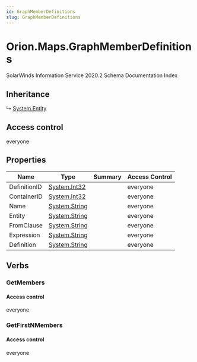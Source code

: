 ```yaml
---
id: GraphMemberDefinitions
slug: GraphMemberDefinitions
---
```


# Orion.Maps.GraphMemberDefinitions

SolarWinds Information Service 2020.2 Schema Documentation Index

## Inheritance

↳ [System.Entity](./../System/Entity)

## Access control

everyone

## Properties

| Name | Type | Summary | Access Control |
| ------ | ------ | ------ | ------ |
| DefinitionID | [System.Int32](https://docs.microsoft.com/en-us/dotnet/api/system.int32) |  | everyone |
| ContainerID | [System.Int32](https://docs.microsoft.com/en-us/dotnet/api/system.int32) |  | everyone |
| Name | [System.String](https://docs.microsoft.com/en-us/dotnet/api/system.string) |  | everyone |
| Entity | [System.String](https://docs.microsoft.com/en-us/dotnet/api/system.string) |  | everyone |
| FromClause | [System.String](https://docs.microsoft.com/en-us/dotnet/api/system.string) |  | everyone |
| Expression | [System.String](https://docs.microsoft.com/en-us/dotnet/api/system.string) |  | everyone |
| Definition | [System.String](https://docs.microsoft.com/en-us/dotnet/api/system.string) |  | everyone |

## Verbs

### GetMembers

#### Access control

everyone

### GetFirstNMembers

#### Access control

everyone


